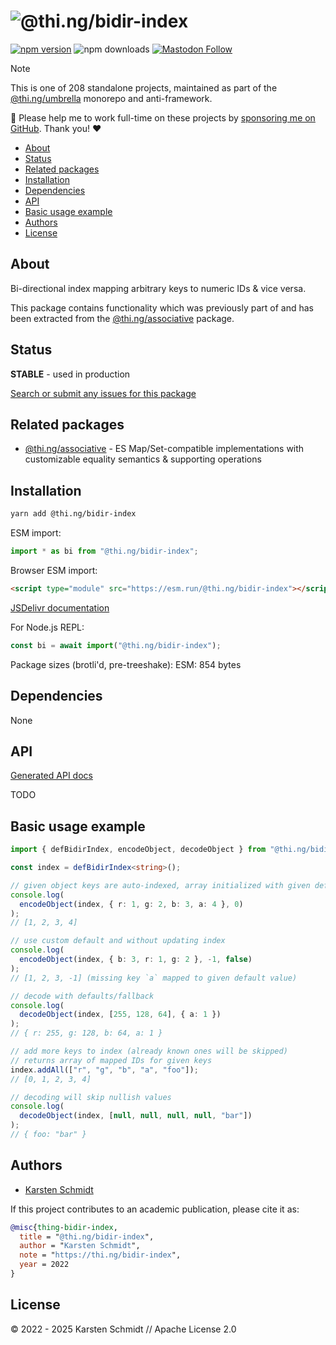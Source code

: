 <!-- This file is generated - DO NOT EDIT! -->
<!-- Please see: https://github.com/thi-ng/umbrella/blob/develop/CONTRIBUTING.md#changes-to-readme-files -->
# ![@thi.ng/bidir-index](https://raw.githubusercontent.com/thi-ng/umbrella/develop/assets/banners/thing-bidir-index.svg?8640f413)

[![npm version](https://img.shields.io/npm/v/@thi.ng/bidir-index.svg)](https://www.npmjs.com/package/@thi.ng/bidir-index)
![npm downloads](https://img.shields.io/npm/dm/@thi.ng/bidir-index.svg)
[![Mastodon Follow](https://img.shields.io/mastodon/follow/109331703950160316?domain=https%3A%2F%2Fmastodon.thi.ng&style=social)](https://mastodon.thi.ng/@toxi)

> [!NOTE]
> This is one of 208 standalone projects, maintained as part
> of the [@thi.ng/umbrella](https://github.com/thi-ng/umbrella/) monorepo
> and anti-framework.
>
> 🚀 Please help me to work full-time on these projects by [sponsoring me on
> GitHub](https://github.com/sponsors/postspectacular). Thank you! ❤️

- [About](#about)
- [Status](#status)
- [Related packages](#related-packages)
- [Installation](#installation)
- [Dependencies](#dependencies)
- [API](#api)
- [Basic usage example](#basic-usage-example)
- [Authors](#authors)
- [License](#license)

## About

Bi-directional index mapping arbitrary keys to numeric IDs & vice versa.

This package contains functionality which was previously part of and has been
extracted from the [@thi.ng/associative](https://thi.ng/associative) package.

## Status

**STABLE** - used in production

[Search or submit any issues for this package](https://github.com/thi-ng/umbrella/issues?q=%5Bbidir-index%5D+in%3Atitle)

## Related packages

- [@thi.ng/associative](https://github.com/thi-ng/umbrella/tree/develop/packages/associative) - ES Map/Set-compatible implementations with customizable equality semantics & supporting operations

## Installation

```bash
yarn add @thi.ng/bidir-index
```

ESM import:

```ts
import * as bi from "@thi.ng/bidir-index";
```

Browser ESM import:

```html
<script type="module" src="https://esm.run/@thi.ng/bidir-index"></script>
```

[JSDelivr documentation](https://www.jsdelivr.com/)

For Node.js REPL:

```js
const bi = await import("@thi.ng/bidir-index");
```

Package sizes (brotli'd, pre-treeshake): ESM: 854 bytes

## Dependencies

None

## API

[Generated API docs](https://docs.thi.ng/umbrella/bidir-index/)

TODO

## Basic usage example

```ts tangle:export/readme.ts
import { defBidirIndex, encodeObject, decodeObject } from "@thi.ng/bidir-index";

const index = defBidirIndex<string>();

// given object keys are auto-indexed, array initialized with given default
console.log(
  encodeObject(index, { r: 1, g: 2, b: 3, a: 4 }, 0)
);
// [1, 2, 3, 4]

// use custom default and without updating index
console.log(
  encodeObject(index, { b: 3, r: 1, g: 2 }, -1, false)
);
// [1, 2, 3, -1] (missing key `a` mapped to given default value)

// decode with defaults/fallback
console.log(
  decodeObject(index, [255, 128, 64], { a: 1 })
);
// { r: 255, g: 128, b: 64, a: 1 }

// add more keys to index (already known ones will be skipped)
// returns array of mapped IDs for given keys
index.addAll(["r", "g", "b", "a", "foo"]);
// [0, 1, 2, 3, 4]

// decoding will skip nullish values
console.log(
  decodeObject(index, [null, null, null, null, "bar"])
);
// { foo: "bar" }
```

## Authors

- [Karsten Schmidt](https://thi.ng)

If this project contributes to an academic publication, please cite it as:

```bibtex
@misc{thing-bidir-index,
  title = "@thi.ng/bidir-index",
  author = "Karsten Schmidt",
  note = "https://thi.ng/bidir-index",
  year = 2022
}
```

## License

&copy; 2022 - 2025 Karsten Schmidt // Apache License 2.0
